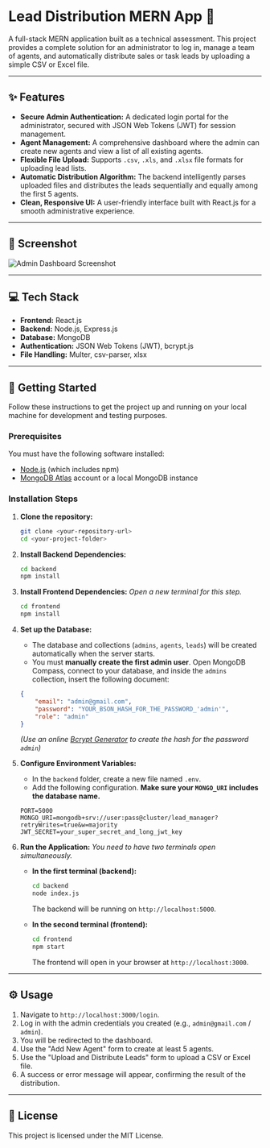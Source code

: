 # Lead Distribution MERN App 🚀

A full-stack MERN application built as a technical assessment. This project provides a complete solution for an administrator to log in, manage a team of agents, and automatically distribute sales or task leads by uploading a simple CSV or Excel file.

---
## ✨ Features

* **Secure Admin Authentication:** A dedicated login portal for the administrator, secured with JSON Web Tokens (JWT) for session management.
* **Agent Management:** A comprehensive dashboard where the admin can create new agents and view a list of all existing agents.
* **Flexible File Upload:** Supports `.csv`, `.xls`, and `.xlsx` file formats for uploading lead lists.
* **Automatic Distribution Algorithm:** The backend intelligently parses uploaded files and distributes the leads sequentially and equally among the first 5 agents.
* **Clean, Responsive UI:** A user-friendly interface built with React.js for a smooth administrative experience.

---
## 📸 Screenshot

![Admin Dashboard Screenshot](https://i.postimg.cc/RFJVX5T9/Screenshot-2025-09-30-112551.png)

---
## 💻 Tech Stack

* **Frontend:** React.js
* **Backend:** Node.js, Express.js
* **Database:** MongoDB
* **Authentication:** JSON Web Tokens (JWT), bcrypt.js
* **File Handling:** Multer, csv-parser, xlsx

---
## 🚀 Getting Started

Follow these instructions to get the project up and running on your local machine for development and testing purposes.

### Prerequisites

You must have the following software installed:
* [Node.js](https://nodejs.org/) (which includes npm)
* [MongoDB Atlas](https://www.mongodb.com/cloud/atlas) account or a local MongoDB instance

### Installation Steps

1.  **Clone the repository:**
    ```bash
    git clone <your-repository-url>
    cd <your-project-folder>
    ```

2.  **Install Backend Dependencies:**
    ```bash
    cd backend
    npm install
    ```

3.  **Install Frontend Dependencies:**
    *Open a new terminal for this step.*
    ```bash
    cd frontend
    npm install
    ```

4.  **Set up the Database:**
    * The database and collections (`admins`, `agents`, `leads`) will be created automatically when the server starts.
    * You must **manually create the first admin user**. Open MongoDB Compass, connect to your database, and inside the `admins` collection, insert the following document:
    ```json
    {
        "email": "admin@gmail.com",
        "password": "YOUR_BSON_HASH_FOR_THE_PASSWORD_'admin'",
        "role": "admin"
    }
    ```
    *(Use an online [Bcrypt Generator](https://bcrypt-generator.com/) to create the hash for the password `admin`)*

5.  **Configure Environment Variables:**
    * In the `backend` folder, create a new file named `.env`.
    * Add the following configuration. **Make sure your `MONGO_URI` includes the database name.**
    ```
    PORT=5000
    MONGO_URI=mongodb+srv://user:pass@cluster/lead_manager?retryWrites=true&w=majority
    JWT_SECRET=your_super_secret_and_long_jwt_key
    ```

6.  **Run the Application:**
    *You need to have two terminals open simultaneously.*
    * **In the first terminal (backend):**
        ```bash
        cd backend
        node index.js
        ```
        The backend will be running on `http://localhost:5000`.

    * **In the second terminal (frontend):**
        ```bash
        cd frontend
        npm start
        ```
        The frontend will open in your browser at `http://localhost:3000`.

---
## ⚙️ Usage

1.  Navigate to `http://localhost:3000/login`.
2.  Log in with the admin credentials you created (e.g., `admin@gmail.com` / `admin`).
3.  You will be redirected to the dashboard.
4.  Use the "Add New Agent" form to create at least 5 agents.
5.  Use the "Upload and Distribute Leads" form to upload a CSV or Excel file.
6.  A success or error message will appear, confirming the result of the distribution.

---
## 📜 License

This project is licensed under the MIT License.

